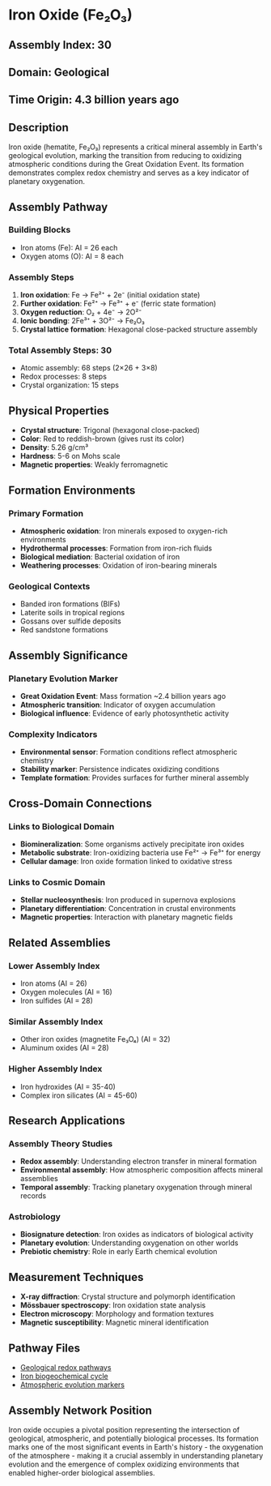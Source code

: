 # Iron Oxide (Fe₂O₃)

## Assembly Index: 30

## Domain: Geological

## Time Origin: 4.3 billion years ago

## Description

Iron oxide (hematite, Fe₂O₃) represents a critical mineral assembly in Earth's geological evolution, marking the transition from reducing to oxidizing atmospheric conditions during the Great Oxidation Event. Its formation demonstrates complex redox chemistry and serves as a key indicator of planetary oxygenation.

## Assembly Pathway

### Building Blocks
- Iron atoms (Fe): AI = 26 each
- Oxygen atoms (O): AI = 8 each

### Assembly Steps
1. **Iron oxidation**: Fe → Fe²⁺ + 2e⁻ (initial oxidation state)
2. **Further oxidation**: Fe²⁺ → Fe³⁺ + e⁻ (ferric state formation)
3. **Oxygen reduction**: O₂ + 4e⁻ → 2O²⁻
4. **Ionic bonding**: 2Fe³⁺ + 3O²⁻ → Fe₂O₃
5. **Crystal lattice formation**: Hexagonal close-packed structure assembly

### Total Assembly Steps: 30
- Atomic assembly: 68 steps (2×26 + 3×8)
- Redox processes: 8 steps
- Crystal organization: 15 steps

## Physical Properties

- **Crystal structure**: Trigonal (hexagonal close-packed)
- **Color**: Red to reddish-brown (gives rust its color)
- **Density**: 5.26 g/cm³
- **Hardness**: 5-6 on Mohs scale
- **Magnetic properties**: Weakly ferromagnetic

## Formation Environments

### Primary Formation
- **Atmospheric oxidation**: Iron minerals exposed to oxygen-rich environments
- **Hydrothermal processes**: Formation from iron-rich fluids
- **Biological mediation**: Bacterial oxidation of iron
- **Weathering processes**: Oxidation of iron-bearing minerals

### Geological Contexts
- Banded iron formations (BIFs)
- Laterite soils in tropical regions
- Gossans over sulfide deposits
- Red sandstone formations

## Assembly Significance

### Planetary Evolution Marker
- **Great Oxidation Event**: Mass formation ~2.4 billion years ago
- **Atmospheric transition**: Indicator of oxygen accumulation
- **Biological influence**: Evidence of early photosynthetic activity

### Complexity Indicators
- **Environmental sensor**: Formation conditions reflect atmospheric chemistry
- **Stability marker**: Persistence indicates oxidizing conditions
- **Template formation**: Provides surfaces for further mineral assembly

## Cross-Domain Connections

### Links to Biological Domain
- **Biomineralization**: Some organisms actively precipitate iron oxides
- **Metabolic substrate**: Iron-oxidizing bacteria use Fe²⁺ → Fe³⁺ for energy
- **Cellular damage**: Iron oxide formation linked to oxidative stress

### Links to Cosmic Domain
- **Stellar nucleosynthesis**: Iron produced in supernova explosions
- **Planetary differentiation**: Concentration in crustal environments
- **Magnetic properties**: Interaction with planetary magnetic fields

## Related Assemblies

### Lower Assembly Index
- Iron atoms (AI = 26)
- Oxygen molecules (AI = 16)
- Iron sulfides (AI = 28)

### Similar Assembly Index
- Other iron oxides (magnetite Fe₃O₄) (AI = 32)
- Aluminum oxides (AI = 28)

### Higher Assembly Index
- Iron hydroxides (AI = 35-40)
- Complex iron silicates (AI = 45-60)

## Research Applications

### Assembly Theory Studies
- **Redox assembly**: Understanding electron transfer in mineral formation
- **Environmental assembly**: How atmospheric composition affects mineral assemblies
- **Temporal assembly**: Tracking planetary oxygenation through mineral records

### Astrobiology
- **Biosignature detection**: Iron oxides as indicators of biological activity
- **Planetary evolution**: Understanding oxygenation on other worlds
- **Prebiotic chemistry**: Role in early Earth chemical evolution

## Measurement Techniques

- **X-ray diffraction**: Crystal structure and polymorph identification
- **Mössbauer spectroscopy**: Iron oxidation state analysis
- **Electron microscopy**: Morphology and formation textures
- **Magnetic susceptibility**: Magnetic mineral identification

## Pathway Files
- [Geological redox pathways](../PATHWAYS.md)
- [Iron biogeochemical cycle](../../biological/PATHWAYS.md)
- [Atmospheric evolution markers](../../cosmic/PATHWAYS.md)

## Assembly Network Position
Iron oxide occupies a pivotal position representing the intersection of geological, atmospheric, and potentially biological processes. Its formation marks one of the most significant events in Earth's history - the oxygenation of the atmosphere - making it a crucial assembly in understanding planetary evolution and the emergence of complex oxidizing environments that enabled higher-order biological assemblies.
